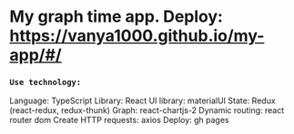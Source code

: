# My graph time app. Deploy: https://vanya1000.github.io/my-app/#/
### `Use technology:`
Language: TypeScript
Library: React
UI library: materialUI
State: Redux (react-redux, redux-thunk)
Graph: react-chartjs-2
Dynamic routing: react router dom
Create HTTP requests: axios
Deploy: gh pages